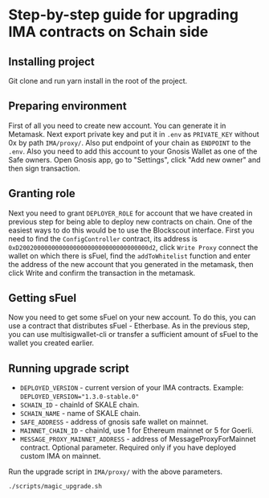 # Step-by-step guide for upgrading IMA contracts on Schain side

## Installing project
Git clone and run yarn install in the root of the project.
## Preparing environment
First of all you need to create new account. You can generate it in Metamask. Next export private key and put it in `.env` as `PRIVATE_KEY` without 0x by path `IMA/proxy/`. Also put endpoint of your chain as `ENDPOINT` to the `.env`. Also you need to add this account to your Gnosis Wallet as one of the Safe owners. Open Gnosis app, go to "Settings", click "Add new owner" and then sign transaction.
## Granting role
Next you need to grant `DEPLOYER_ROLE` for account that we have created in previous step for being able to deploy new contracts on chain. One of the easiest ways to do this would be to use the Blockscout interface. First you need to find the `ConfigController` contract, its address is `0xD200200000000000000000000000000000000d2`, click `Write Proxy` connect the wallet on which there is sFuel, find the `addToWhitelist` function and enter the address of the new account that you generated in the metamask, then click Write and confirm the transaction in the metamask.
## Getting sFuel
Now you need to get some sFuel on your new account. To do this, you can use a contract that distributes sFuel - Etherbase. As in the previous step, you can use multisigwallet-cli or transfer a sufficient amount of sFuel to the wallet you created earlier.
## Running upgrade script
* `DEPLOYED_VERSION` - current version of your IMA contracts. Example: `DEPLOYED_VERSION="1.3.0-stable.0"`
* `SCHAIN_ID` - chainId of SKALE chain.
* `SCHAIN_NAME` - name of SKALE chain.
* `SAFE_ADDRESS` - address of gnosis safe wallet on mainnet.
* `MAINNET_CHAIN_ID` - chainId, use 1 for Ethereum mainnet or 5 for Goerli.
* `MESSAGE_PROXY_MAINNET_ADDRESS` - address of MessageProxyForMainnet contract. Optional parameter. Required only if you have deployed custom IMA on mainnet.  

Run the upgrade script in `IMA/proxy/` with the above parameters.
```bash
./scripts/magic_upgrade.sh
```
